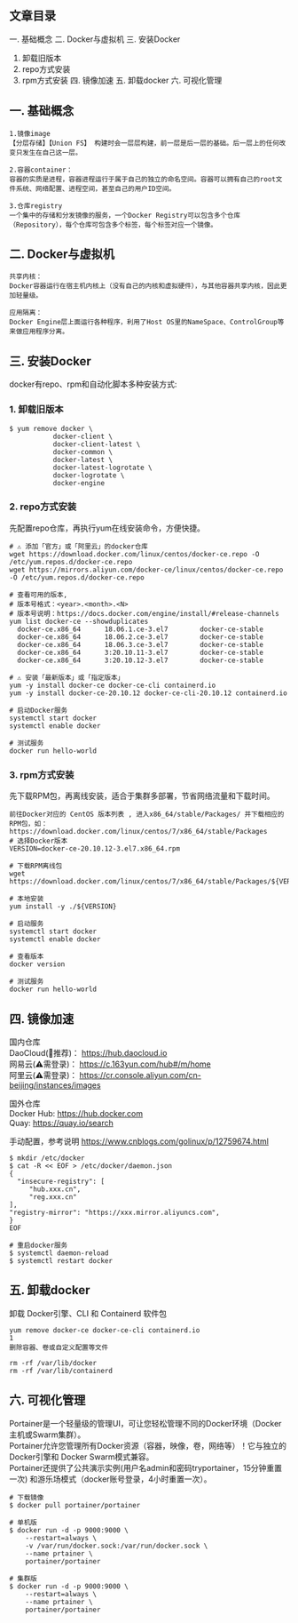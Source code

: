 ## 文章目录
一. 基础概念
二. Docker与虚拟机
三. 安装Docker
1. 卸载旧版本
2. repo方式安装
3. rpm方式安装
四. 镜像加速
五. 卸载docker
六. 可视化管理

## 一. 基础概念
```
1.镜像image
【分层存储】【Union FS】 构建时会一层层构建，前一层是后一层的基础。后一层上的任何改变只发生在自己这一层。

2.容器container：
容器的实质是进程，容器进程运行于属于自己的独立的命名空间。容器可以拥有自己的root文件系统、网络配置、进程空间，甚至自己的用户ID空间。

3.仓库registry
一个集中的存储和分发镜像的服务，一个Docker Registry可以包含多个仓库（Repository），每个仓库可包含多个标签，每个标签对应一个镜像。
```

## 二. Docker与虚拟机
```
共享内核：
Docker容器运行在宿主机内核上（没有自己的内核和虚拟硬件），与其他容器共享内核，因此更加轻量级。

应用隔离：
Docker Engine层上面运行各种程序，利用了Host OS里的NameSpace、ControlGroup等来做应用程序分离。
```

## 三. 安装Docker
docker有repo、rpm和自动化脚本多种安装方式:
### 1. 卸载旧版本
```
$ yum remove docker \
           docker-client \
           docker-client-latest \
           docker-common \
           docker-latest \
           docker-latest-logrotate \
           docker-logrotate \
           docker-engine
```
### 2. repo方式安装
先配置repo仓库，再执行yum在线安装命令，方便快捷。
```
# ⚠️ 添加「官方」或「阿里云」的docker仓库
wget https://download.docker.com/linux/centos/docker-ce.repo -O /etc/yum.repos.d/docker-ce.repo
wget https://mirrors.aliyun.com/docker-ce/linux/centos/docker-ce.repo -O /etc/yum.repos.d/docker-ce.repo

# 查看可用的版本,
# 版本号格式：<year>.<month>.<N>
# 版本号说明：https://docs.docker.com/engine/install/#release-channels
yum list docker-ce --showduplicates
  docker-ce.x86_64    	18.06.1.ce-3.el7		docker-ce-stable
  docker-ce.x86_64    	18.06.2.ce-3.el7     	docker-ce-stable
  docker-ce.x86_64    	18.06.3.ce-3.el7     	docker-ce-stable
  docker-ce.x86_64    	3:20.10.11-3.el7     	docker-ce-stable
  docker-ce.x86_64    	3:20.10.12-3.el7     	docker-ce-stable

# ⚠️ 安装「最新版本」或「指定版本」
yum -y install docker-ce docker-ce-cli containerd.io
yum -y install docker-ce-20.10.12 docker-ce-cli-20.10.12 containerd.io

# 启动Docker服务
systemctl start docker
systemctl enable docker

# 测试服务
docker run hello-world
```

### 3. rpm方式安装
先下载RPM包，再离线安装，适合于集群多部署，节省网络流量和下载时间。

```
前往Docker对应的 CentOS 版本列表 , 进入x86_64/stable/Packages/ 并下载相应的RPM包，如：https://download.docker.com/linux/centos/7/x86_64/stable/Packages
# 选择Docker版本
VERSION=docker-ce-20.10.12-3.el7.x86_64.rpm

# 下载RPM离线包
wget https://download.docker.com/linux/centos/7/x86_64/stable/Packages/${VERSION}

# 本地安装
yum install -y ./${VERSION}

# 启动服务
systemctl start docker
systemctl enable docker

# 查看版本
docker version

# 测试服务
docker run hello-world
```

## 四. 镜像加速
国内仓库  
DaoCloud(🌹推荐)： https://hub.daocloud.io  
网易云(⚠️需登录)： https://c.163yun.com/hub#/m/home  
阿里云(⚠️需登录)： https://cr.console.aliyun.com/cn-beijing/instances/images  

国外仓库  
Docker Hub: https://hub.docker.com  
Quay: https://quay.io/search  

手动配置，参考说明 https://www.cnblogs.com/golinux/p/12759674.html
```
$ mkdir /etc/docker
$ cat -R << EOF > /etc/docker/daemon.json
{
  "insecure-registry": [
     "hub.xxx.cn",
     "reg.xxx.cn"
],
"registry-mirror": "https://xxx.mirror.aliyuncs.com",
}
EOF

# 重启docker服务
$ systemctl daemon-reload
$ systemctl restart docker
```


## 五. 卸载docker
卸载 Docker引擎、CLI 和 Containerd 软件包
```
yum remove docker-ce docker-ce-cli containerd.io
1
删除容器、卷或自定义配置等文件

rm -rf /var/lib/docker
rm -rf /var/lib/containerd
```

## 六. 可视化管理
Portainer是一个轻量级的管理UI，可让您轻松管理不同的Docker环境（Docker主机或Swarm集群）。  
Portainer允许您管理所有Docker资源（容器，映像，卷，网络等）！它与独立的Docker引擎和 Docker Swarm模式兼容。  
Portainer还提供了公共演示实例(用户名admin和密码tryportainer，15分钟重置一次) 和游乐场模式（docker账号登录，4小时重置一次）。  
```
# 下载镜像
$ docker pull portainer/portainer

# 单机版
$ docker run -d -p 9000:9000 \
    --restart=always \
    -v /var/run/docker.sock:/var/run/docker.sock \
    --name prtainer \
    portainer/portainer

# 集群版
$ docker run -d -p 9000:9000 \
    --restart=always \
    --name prtainer \ 
    portainer/portainer 
```

